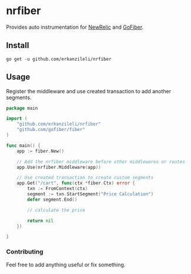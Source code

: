 # nrfiber

Provides auto instrumentation for [NewRelic]() and [GoFiber]().

## Install

```shell
go get -u github.com/erkanzileli/nrfiber
```

## Usage

Register the middleware and use created transaction to add another segments.

```go
package main

import (
	"github.com/erkanzileli/nrfiber"
	"github.com/gofiber/fiber"
)

func main() {
	app := fiber.New()

	// Add the nrfiber middleware before other middlewares or routes
	app.Use(nrfiber.Middleware(app))

	// Use created transaction to create custom segments
	app.Get("/cart", func(ctx *fiber.Ctx) error {
		txn := FromContext(ctx)
		segment := txn.StartSegment("Price Calculation")
		defer segment.End()

		// calculate the price

		return nil
	})

}
```

### Contributing

Feel free to add anything useful or fix something.
